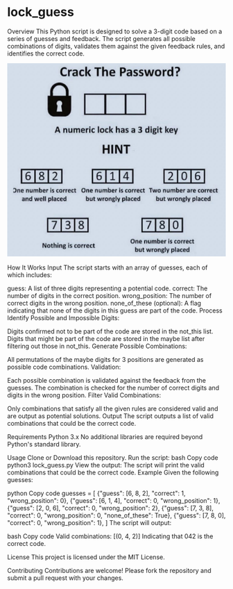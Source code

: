 # lock_guess
Overview
This Python script is designed to solve a 3-digit code based on a series of guesses and feedback. The script generates all possible combinations of digits, validates them against the given feedback rules, and identifies the correct code.

![Image](1723659622510.jpeg)


How It Works
Input
The script starts with an array of guesses, each of which includes:

guess: A list of three digits representing a potential code.
correct: The number of digits in the correct position.
wrong_position: The number of correct digits in the wrong position.
none_of_these (optional): A flag indicating that none of the digits in this guess are part of the code.
Process
Identify Possible and Impossible Digits:

Digits confirmed not to be part of the code are stored in the not_this list.
Digits that might be part of the code are stored in the maybe list after filtering out those in not_this.
Generate Possible Combinations:

All permutations of the maybe digits for 3 positions are generated as possible code combinations.
Validation:

Each possible combination is validated against the feedback from the guesses.
The combination is checked for the number of correct digits and digits in the wrong position.
Filter Valid Combinations:

Only combinations that satisfy all the given rules are considered valid and are output as potential solutions.
Output
The script outputs a list of valid combinations that could be the correct code.

Requirements
Python 3.x
No additional libraries are required beyond Python's standard library.

Usage
Clone or Download this repository.
Run the script:
bash
Copy code
python3 lock_guess.py
View the output: The script will print the valid combinations that could be the correct code.
Example
Given the following guesses:

python
Copy code
guesses = [
    {"guess": [6, 8, 2], "correct": 1, "wrong_position": 0},
    {"guess": [6, 1, 4], "correct": 0, "wrong_position": 1},
    {"guess": [2, 0, 6], "correct": 0, "wrong_position": 2},
    {"guess": [7, 3, 8], "correct": 0, "wrong_position": 0, "none_of_these": True},
    {"guess": [7, 8, 0], "correct": 0, "wrong_position": 1},
]
The script will output:

bash
Copy code
Valid combinations: [(0, 4, 2)]
Indicating that 042 is the correct code.

License
This project is licensed under the MIT License.

Contributing
Contributions are welcome! Please fork the repository and submit a pull request with your changes.
